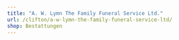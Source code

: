 ```yaml
---
title: "A. W. Lymn The Family Funeral Service Ltd."
url: /clifton/a-w-lymn-the-family-funeral-service-ltd/
shop: Bestattungen
---
```

